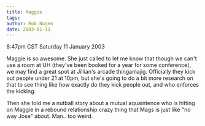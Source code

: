```yaml
---
title: Maggie
tags: 
author: Rob Nugen
date: 2003-01-11
---
```


<p class=date>8:47pm CST Saturday 11 January 2003</p>

<p>Maggie is so awesome.  She just called to let me know that though
we can't use a room at UH (they've been booked for a year for some
conference), we may find a great spot at Jillian's arcade
thingamajig.  Officially they kick out people under 21 at 10pm, but
she's going to do a bit more research on that to see thing like
<em>how</em> exactly do they kick people out, and who enforces the
kicking.</p>

<p>Then she told me a nutball story about a mutual aquaintence who is
hitting on Maggie in a rebound relationship crazy thing that Mags is
just like "no way Jose" about.  Man.. too weird.</p>

